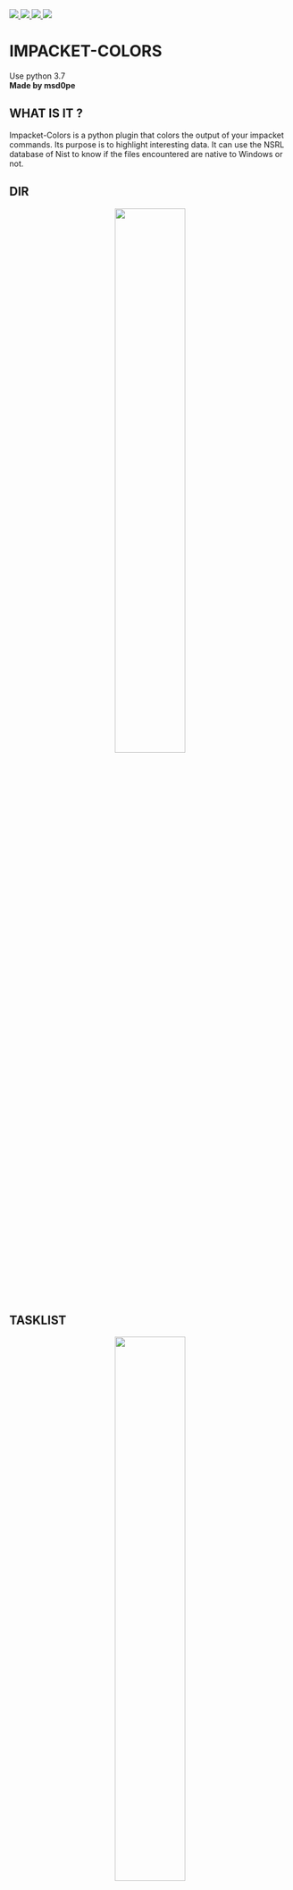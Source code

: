 <a target="_blank" href="https://img.shields.io/badge/platform-linux-success.svg" rel="noopener noreferrer">
    <img src="https://img.shields.io/badge/platform-linux-success.svg">
</a>
<a target="_blank" href="https://img.shields.io/badge/version-1.0-yellow" rel="noopener noreferrer">
    <img src="https://img.shields.io/badge/version-1.0-yellow">
</a>
<a href="https://www.python.org/" rel="nofollow">
    <img src="https://img.shields.io/badge/python-3.7-red">
</a>
<a href="https://github.com/msd0pe-1/cve-maker-master/blob/master/LICENSE" rel="nofollow">
    <img src="https://img.shields.io/badge/license-GPLv3-9cf.svg">
</a>
<h1>IMPACKET-COLORS</h1>

Use python 3.7<br />
<strong>Made by msd0pe</strong><br />

<h2>WHAT IS IT ?</h2>

Impacket-Colors is a python plugin that colors the output of your impacket commands. Its purpose is to highlight interesting data.
It can use the NSRL database of Nist to know if the files encountered are native to Windows or not.

<h2>DIR</h2>
<p align="center">
  <img width="50% height="50%" src="https://user-images.githubusercontent.com/47142249/182034545-b4ca55f1-4d3a-436c-b3ba-46578d589b21.png">
</p>

<h2>TASKLIST</h2>
<p align="center">
  <img width="50% height="50%" src="https://user-images.githubusercontent.com/47142249/182033415-9321634f-5955-4b3c-9d87-f924d26c26a6.png">
</p>

<h2>NETSTAT</h2>
<p align="center">
  <img width="50% height="50%" src="https://user-images.githubusercontent.com/47142249/182033467-4fab2d72-8fcd-4ffd-a381-e2bb629ba233.png">
</p>


<h2>INSTALLATION</h2>
Download the project:
<code>https://github.com/msd0pe-1/impacket-colors</code><br />
You only need to execute install.sh to get the libraries useful to the program : <code>sudo sh install.sh</code><br />
<p align="center">
  <img src="https://user-images.githubusercontent.com/47142249/182033736-ab888f1e-a4b4-4f20-bb81-61e44bd60b88.png">
</p>

<h2>USAGE</h2>
<pre>
    <code>
sudo impacket-colors on
sudo impacket-colors off
    </code>
</pre>

<h2>CONTRIBUTING</h2>

This project is in active development. Feel free to suggest a new feature or open a pull request !

